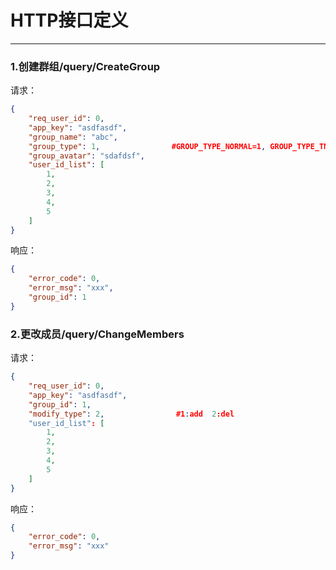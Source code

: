 # HTTP接口定义

---

### 1.创建群组/query/CreateGroup

请求：

```json
{
    "req_user_id": 0,
    "app_key": "asdfasdf",
    "group_name": "abc",
    "group_type": 1,           		#GROUP_TYPE_NORMAL=1, GROUP_TYPE_TMP=2
    "group_avatar": "sdafdsf",
    "user_id_list": [
        1,
        2,
        3,
        4,
        5
    ]
}
```

响应：

```json
{
    "error_code": 0,
    "error_msg": "xxx",
    "group_id": 1
}
```

### 2.更改成员/query/ChangeMembers

请求：

```json
{
    "req_user_id": 0,
    "app_key": "asdfasdf",
    "group_id": 1,
    "modify_type": 2,                #1:add  2:del
    "user_id_list": [
        1,
        2,
        3,
        4,
        5
    ]
}
```

响应：

```json
{
    "error_code": 0,
    "error_msg": "xxx"
}
```

















